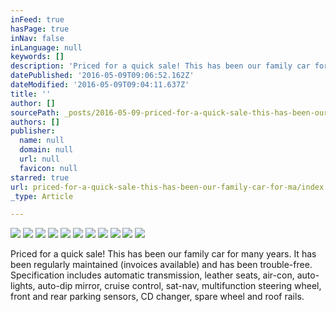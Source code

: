 ```yaml
---
inFeed: true
hasPage: true
inNav: false
inLanguage: null
keywords: []
description: 'Priced for a quick sale! This has been our family car for many years. It has been regularly maintained (invoices available) and has been trouble-free. Specification includes automatic transmission, leather seats, air-con, auto-lights, auto-dip mirror, cruise control, sat-nav, multifunction steering wheel, front and rear parking sensors, CD changer, spare wheel and roof rails. '
datePublished: '2016-05-09T09:06:52.162Z'
dateModified: '2016-05-09T09:04:11.637Z'
title: ''
author: []
sourcePath: _posts/2016-05-09-priced-for-a-quick-sale-this-has-been-our-family-car-for-ma.md
authors: []
publisher:
  name: null
  domain: null
  url: null
  favicon: null
starred: true
url: priced-for-a-quick-sale-this-has-been-our-family-car-for-ma/index.html
_type: Article

---
```

![](https://the-grid-user-content.s3-us-west-2.amazonaws.com/e50db0db-1116-478e-b892-34014e20044f.jpg)
![](https://the-grid-user-content.s3-us-west-2.amazonaws.com/98145615-664a-4088-a473-1a072ada6eee.jpg)
![](https://the-grid-user-content.s3-us-west-2.amazonaws.com/40f43bf1-9eb1-491b-a742-65cbaa7505ac.jpg)
![](https://the-grid-user-content.s3-us-west-2.amazonaws.com/ec74ecaa-8fee-4ef0-9293-40c53c0cee83.jpg)
![](https://the-grid-user-content.s3-us-west-2.amazonaws.com/1171b74c-0c72-4420-b2ad-416ccc8c900f.jpg)
![](https://the-grid-user-content.s3-us-west-2.amazonaws.com/4eacd33c-7cd1-4e5c-b48b-85b0f6c3883b.jpg)
![](https://the-grid-user-content.s3-us-west-2.amazonaws.com/917e3f96-e3fc-4b0e-bb07-be5c8a97d904.jpg)
![](https://the-grid-user-content.s3-us-west-2.amazonaws.com/8b0e7e7b-a0a7-4824-ab85-f675a284a441.jpg)
![](https://the-grid-user-content.s3-us-west-2.amazonaws.com/71918512-2ab8-496b-ab76-00a761382315.jpg)
![](https://the-grid-user-content.s3-us-west-2.amazonaws.com/d9017e23-efad-4aa2-8f89-d25027632d36.jpg)
![](https://the-grid-user-content.s3-us-west-2.amazonaws.com/73486556-7a0c-4565-948b-13f00360d4f6.jpg)

Priced for a quick sale! This has been our family car for many years. It has been regularly maintained (invoices available) and has been trouble-free. Specification includes automatic transmission, leather seats, air-con, auto-lights, auto-dip mirror, cruise control, sat-nav, multifunction steering wheel, front and rear parking sensors, CD changer, spare wheel and roof rails.
